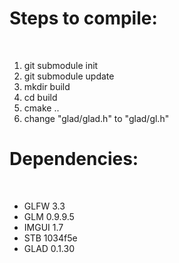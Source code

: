 <h1>Steps to compile:</h2> </br>
<ol>
<li>git submodule init</li>
<li>git submodule update </li>
<li>mkdir build</li>
<li>cd build</li>
<li>cmake ..</li>
<li>change "glad/glad.h" to "glad/gl.h"</li>
</ol>

<h1>Dependencies:</h1> </br>
<ul>
<li>GLFW 3.3</li>
<li>GLM 0.9.9.5 </li>
<li>IMGUI 1.7</li>
<li>STB 1034f5e</li>
<li>GLAD 0.1.30</li>
</ul>

